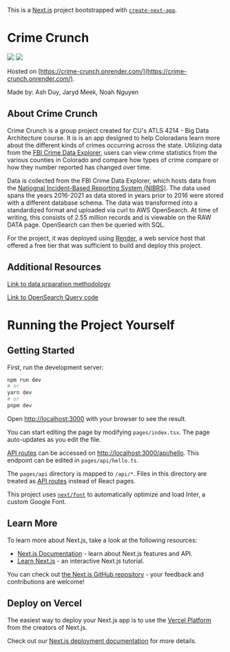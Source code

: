 This is a [Next.js](https://nextjs.org/) project bootstrapped with [`create-next-app`](https://github.com/vercel/next.js/tree/canary/packages/create-next-app).

# Crime Crunch

[![](https://shields.io/badge/Made_with-TypeScript-3178C6?style=for-the-badge&logo=TypeScript&logoColor=FFF)](https://www.typescriptlang.org/docs/)
[![](https://img.shields.io/badge/Framework-next.js-000000?style=for-the-badge&logo=nextdotjs&logoColor=white)](https://nextjs.org/docs)

Hosted on [https://crime-crunch.onrender.com/](https://crime-crunch.onrender.com/). 

Made by: Ash Duy, Jaryd Meek, Noah Nguyen

## About Crime Crunch
Crime Crunch is a group project created for CU's ATLS 4214 - Big Data Architecture course. It is is an app designed to help Coloradans learn more about the different kinds of crimes occurring across the state. Utilizing data from the [FBI Crime Data Explorer](https://cde.ucr.cjis.gov/LATEST/webapp/#/pages/home), users can view crime statistics from the various counties in Colorado and compare how types of crime compare or how they number reported has changed over time.

Data is collected from the FBI Crime Data Explorer, which hosts data from the [Natiognal Incident-Based Reporting System (NIBRS)](https://www.fbi.gov/how-we-can-help-you/more-fbi-services-and-information/ucr/nibrs). The data used spans the years 2016-2021 as data stored in years prior to 2016 were stored with a different database schema. The data was transformed into a standardized format and uploaded via curl to AWS OpenSearch. At time of writing, this consists of 2.55 million records and is viewable on the RAW DATA page. OpenSearch can then be queried with SQL.

For the project, it was deployed using [Render](https://render.com), a web service host that offered a free tier that was sufficient to build and deploy this project. 

## Additional Resources
[Link to data prparation methodology](https://github.com/BigData712/crime-data)

[Link to OpenSearch Query code](https://github.com/BigData712/cc-api)

# Running the Project Yourself

## Getting Started

First, run the development server:

```bash
npm run dev
# or
yarn dev
# or
pnpm dev
```

Open [http://localhost:3000](http://localhost:3000) with your browser to see the result.

You can start editing the page by modifying `pages/index.tsx`. The page auto-updates as you edit the file.

[API routes](https://nextjs.org/docs/api-routes/introduction) can be accessed on [http://localhost:3000/api/hello](http://localhost:3000/api/hello). This endpoint can be edited in `pages/api/hello.ts`.

The `pages/api` directory is mapped to `/api/*`. Files in this directory are treated as [API routes](https://nextjs.org/docs/api-routes/introduction) instead of React pages.

This project uses [`next/font`](https://nextjs.org/docs/basic-features/font-optimization) to automatically optimize and load Inter, a custom Google Font.

## Learn More

To learn more about Next.js, take a look at the following resources:

- [Next.js Documentation](https://nextjs.org/docs) - learn about Next.js features and API.
- [Learn Next.js](https://nextjs.org/learn) - an interactive Next.js tutorial.

You can check out [the Next.js GitHub repository](https://github.com/vercel/next.js/) - your feedback and contributions are welcome!

## Deploy on Vercel

The easiest way to deploy your Next.js app is to use the [Vercel Platform](https://vercel.com/new?utm_medium=default-template&filter=next.js&utm_source=create-next-app&utm_campaign=create-next-app-readme) from the creators of Next.js.

Check out our [Next.js deployment documentation](https://nextjs.org/docs/deployment) for more details.
